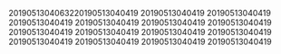2019051304063220190513040419
20190513040419
20190513040419
20190513040419
20190513040419
20190513040419
20190513040419
20190513040419
20190513040419
20190513040419
20190513040419
20190513040419
20190513040419
20190513040419
20190513040419
